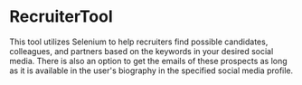 # RecruiterTool
This tool utilizes Selenium to help recruiters find possible candidates, colleagues, and partners based on the keywords in your desired social media. 
There is also an option to get the emails of these prospects as long as it is available in the user's biography in the specified social media profile.
